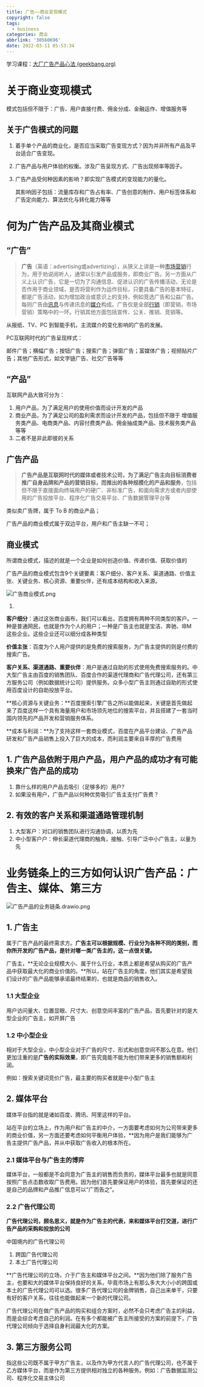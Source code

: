 ```yaml
---
title: 广告——商业变现模式
copyright: false
tags:
  - business
categories: 商业
abbrlink: '30560696'
date: 2022-03-11 05:53:34
---
```




学习课程：[大厂广告产品心法 (geekbang.org)](https://time.geekbang.org/column/intro/100107801)

# 关于商业变现模式

模式包括但不限于：广告、用户直接付费、佣金分成、金融运作、增值服务等

## 关于广告模式的问题

1. 着手单个产品的商业化，是否应当采取广告变现方式？因为并非所有产品及平台适合广告变现。

2. 广告产品与用户体验的权衡。涉及广告呈现方式、广告出现频率等因子。

3. 广告产品受何种因素的影响？即实现广告模式的变现能力的量化。

   其影响因子包括：流量库存和广告占有率、广告创意的制作、用户标签体系和广告定向能力、算法优化与转化能力等等

# 何为广告产品及其商业模式

## “广告”

> **广告**（英语：advertising或advertizing），从狭义上讲是一种[市场营销](https://zh.wikipedia.org/wiki/市场营销)行为，用于劝说阅听人，通常以引发产品或服务，即商业广告。另一方面从广义上认识广告，它是一切为了沟通信息、促进认识的广告传播活动，无论是否作用于商业领域，是否将营利作为运作目标，只要具备广告的基本特征，都是广告活动，如为增加政治或意识上的支持，例如竞选广告和公益广告。每则广告由[讯息](https://zh.wikipedia.org/wiki/訊息)与传递讯息的[媒介](https://zh.wikipedia.org/wiki/傳播媒體)构成。广告仅是全部[行销](https://zh.wikipedia.org/wiki/行銷)（即营销，市场营销）策略中的一环。行销其他方面包括宣传、公关、推销、竞销等。

从报纸、TV、PC 到智能手机，主流媒介的变化影响的广告的发展。

PC互联网时代的广告呈现样式：

邮件广告；横幅广告；按钮广告；搜索广告；弹窗广告；富媒体广告；视频贴片广告；其他广告形式，如文字链广告、社交广告等等

## “产品”

互联网产品大致可分为：

1. 用户产品，为了满足用户的使用价值而设计开发的产品
2. 商业产品，为了满足公司的盈利需求而设计开发的产品，包括但不限于 增值服务类产品、电商类产品、内容付费类产品、佣金抽成类产品、技术服务类产品等等
3. 二者不是非此即彼的关系

## 广告产品

> **广告产品是互联网时代的媒体或者技术公司，为了满足广告主向目标消费者推广自身品牌和产品的营销目标，而推出的各种规模化的产品和服务**，包括但不限于直接面向终端用户的硬广、非标准广告，和面向需求方或者内部使用的广告投放平台、程序化广告交易平台、广告数据管理平台等

类似卖广告牌，属于 To B 的商业产品；

广告产品的商业模式属于双边平台，用户和广告主缺一不可；

## 商业模式

所谓商业模式，描述的就是一个企业是如何创造价值、传递价值、获取价值的

广告产品的商业模式包含9个关键要素：客户细分、客户关系、渠道通路、价值主张、关键业务、核心资源、重要伙伴，还有成本结构和收入来源。

![广告商业模式.png](https://github.com/ShortPupil/VPicture/blob/main/%E5%B9%BF%E5%91%8A%E5%95%86%E4%B8%9A%E6%A8%A1%E5%BC%8F.png?raw=true)

1. 

**客户细分**：通过这张商业画布，我们可以看出，百度拥有两种不同类型的客户。一种是普通网民，也就是作为个人的用户；一种是广告主也就是宝洁、奔驰、IBM 这些企业。这些企业还可以细分成各种类型

**价值主张**：百度为个人用户提供的是免费的搜索服务，为广告主提供的则是付费的搜索广告。

**客户关系、渠道通路、重要伙伴**：用户是通过自助的形式使用免费搜索服务的。中大型广告主由百度的销售团队、百度合作的渠道代理商和广告代理公司，还有第三方服务公司（例如数据统计公司）提供服务。众多小型广告主则通过自助的形式使用百度设计的自助投放平台。

**核心资源与关键业务：**百度搜索引擎广告之所以能做起来，关键是首先做起来了百度这样一个具有海量用户和市场领先地位的搜索平台，并且搭建了一套当时国内领先的产品开发和营销服务体系。

**成本与利润：**为了支持这样一套商业模式，百度在产品平台建设、广告产品研发和广告产品销售上投入了巨大的成本，而利润主要来自丰厚的广告费用

## 1. 广告产品依附于用户产品，用户产品的成功才有可能换来广告产品的成功

1. 靠什么样的用户产品去吸引（足够多的）用户?
2. 如果没有用户，广告产品以何种优势吸引广告主支付广告费？

## 2. 有效的客户关系和渠道通路管理机制

1. 大型客户：对口的销售团队进行沟通协调，以质为先
2. 中小型客户户：伸长渠道代理商的触角，接触、引导广泛中小广告主，以量为先

# 业务链条上的三方如何认识广告产品：广告主、媒体、第三方

![广告产品的业务链条.drawio.png](https://github.com/ShortPupil/VPicture/blob/main/%E5%B9%BF%E5%91%8A%E4%BA%A7%E5%93%81%E7%9A%84%E4%B8%9A%E5%8A%A1%E9%93%BE%E6%9D%A1.drawio.png?raw=true)

## 1. 广告主

属于广告产品的最终需求方。**广告主可以根据规模、行业分为各种不同的类别，而你所开发的广告产品，是针对哪一类广告主的，这一点很关键。**

广告主，**无论企业规模大小、属于什么行业，本质上都是希望从购买的广告产品中获取最大化的商业价值的。**所以，站在广告主的角度，他们其实是希望我们设计的广告产品能够承诺最终结果的，也就是商品的销售收入。

### 1.1 大型企业

用户访问量大、位置显眼、尺寸大、创意空间丰富的广告产品，首先要针对的是大型企业的广告主，如开屏广告

### 1.2 中小型企业

相对于大型企业，中小型企业对于广告的尺寸、形式和创意空间不那么在意。他们更加注重的是**广告的实际效果**，即广告究竟能不能为他们带来更多的销售额和利润。

例如：搜索关键词竞价广告，最主要的购买者就是中小型广告主



## 2. 媒体平台

媒体平台指的就是诸如百度、腾讯、阿里这样的平台。

站在平台的立场上，作为用户和广告主的中介，一方面要考虑如何为公司带来更多的商业价值，另一方面还要考虑如何平衡用户体验，**因为用户是我们能够为广告主提供广告产品，并从中获取广告收入的根本所在。

### 2.1 媒体平台与广告主的博弈

媒体平台，一般都是不会同意为广告主的销售而负责的，媒体平台最多也就是同意按照广告点击数收取广告费用。因为他们首先要保证用户的体验，首先要保证的还是自己的品牌和产品推广信息可以“广而告之”。

### 2.2 广告代理公司

**广告代理公司，顾名思义，就是作为广告主的代表，来和媒体平台打交道，进行广告产品的采购和投放的公司**

中国境内的广告代理公司

1. 跨国广告代理公司
2. 本土广告代理公司

**广告代理公司的立场，介于广告主和媒体平台之间。**因为他们除了服务广告主，也要和大的媒体平台保持良好的关系，毕竟市场上有那么多大大小小的跨国或本土的广告代理公司可以选。很多广告代理公司的金牌销售，自己出来单干，只要有好的客户关系，往往也能做起来一个新的代理公司。

广告代理公司在做广告产品的购买和组合方案时，必然不会只考虑广告主的利益，而是会综合考虑自己的利润。在有多个都能被广告主所接受的方案的前提下，广告代理公司倾向于选择自身利润最大化的方案。



## 3. 第三方服务公司

指这些公司既不属于甲方广告主，以及作为甲方代言人的广告代理公司，也不属于乙方媒体平台，而是作为第三方提供相对独立的各种服务。例如：广告数据监测公司、程序化交易主体公司

